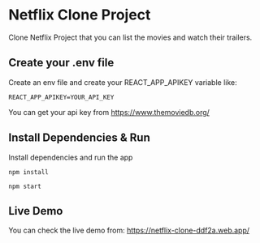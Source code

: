 # Netflix Clone Project

Clone Netflix Project that you can list the movies and watch their trailers.

## Create your .env file

Create an env file and create your REACT_APP_APIKEY variable like:

`REACT_APP_APIKEY=YOUR_API_KEY`

You can get your api key from https://www.themoviedb.org/

## Install Dependencies & Run

Install dependencies and run the app

```
npm install
```

```
npm start
```

## Live Demo

You can check the live demo from: https://netflix-clone-ddf2a.web.app/
